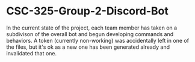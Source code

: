 # CSC-325-Group-2-Discord-Bot

In the current state of the project, each team member has taken on a subdivison of the overall bot and begun developing commands and behaviors.
A token (currently non-working) was accidentally left in one of the files, but it's ok as a new one has been generated already and invalidated that one.
